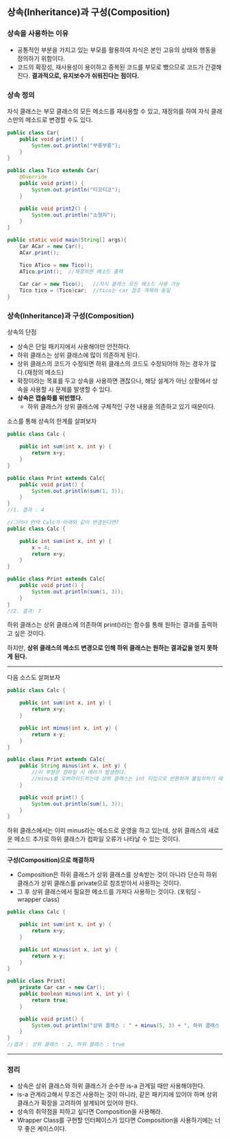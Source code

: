 

## 상속(Inheritance)과 구성(Composition)

### 상속을 사용하는 이유

- 공통적인 부분을 가지고 있는 부모를 활용하여 자식은 본인 고유의 상태와 행동을 정의하기 위함이다.
- 코드의 확장성, 재사용성이 용이하고 중복된 코드를 부모로 뺐으므로 코드가 간결해진다. **결과적으로, 유지보수가 쉬워진다는 점이다.**



### 상속 정의

자식 클래스는 부모 클래스의 모든 메소드를 재사용할 수 있고, 재정의를 하여 자식 클래스만의 메소드로 변경할 수도 있다.

```java
public class Car{
    public void print() {
        System.out.println("부릉부릉");
    }
}

public class Tico extends Car{
    @Override
    public void print() {
        System.out.println("티코티코");
    }

    public void print2() {
        System.out.println("소형차");
    }
}

public static void main(String[] args){
    Car ACar = new Car();
    ACar.print();

    Tico ATico = new Tico();
    ATico.print();  //재정의한 메소드 출력
    
    Car car = new Tico();	//자식 클래스 모든 메소드 사용 가능
    Tico tico = (Tico)car;	//tico는 car 참조 객체와 동일
}
```



### 상속(Inheritance)과 구성(Composition)

상속의 단점

- 상속은 단일 패키지에서 사용해야만 안전하다.
- 하위 클래스는 상위 클래스에 많이 의존하게 된다.
- 상위 클래스의 코드가 수정되면 하위 클래스의 코드도 수정되어야 하는 경우가 많다.(재정의 메소드)
- 확장이라는 목표를 두고 상속을 사용하면 괜찮으나, 해당 설계가 아닌 상황에서 상속을 사용할 시 문제를 발생할 수 있다.
- **상속은 캡슐화를 위반했다.**
  - 하위 클래스가 상위 클래스에 구체적인 구현 내용을 의존하고 있기 때문이다.



소스를 통해 상속의 한계를 살펴보자

```java
public class Calc {

    public int sum(int x, int y) {
        return x+y;
    }
}

public class Print extends Calc{
    public void print() {
        System.out.println(sum(1, 3));
    }
}
//1. 결과 : 4

//그러나 만약 Calc가 아래와 같이 변경된다면?
public class Calc {

    public int sum(int x, int y) {
        x = 4;
        return x+y;
    }
}

public class Print extends Calc{
    public void print() {
        System.out.println(sum(1, 3));
    }
}
//2. 결과: 7
```

하위 클래스는 상위 클래스에 의존하여 print()라는 함수를 통해 원하는 결과를 출력하고 싶은 것이다.

하지만, **상위 클래스의 메소드 변경으로 인해 하위 클래스는 원하는 결과값을 얻지 못하게 된다.**

---

다음 소스도 살펴보자

```java
public class Calc {

    public int sum(int x, int y) {
        return x+y;
    }

    public int minus(int x, int y) {
        return x-y;
    }
}

public class Print extends Calc{
    public String minus(int x, int y) {
		//이 부분은 컴파일 시 에러가 발생한다.
        //minus를 오버라이드하는데 상위 클래스는 int 타입으로 반환하여 불일치하기 때문이다.
    }

    public void print() {
        System.out.println(sum(1, 3));
    }
}
```

하위 클래스에서는 이미 minus라는 메소드로 운영을 하고 있는데, 상위 클래스의 새로운 메소드 추가로 하위 클래스가 컴파일 오류가 나타날 수 있는 것이다.



---

**구성(Composition)으로 해결하자**

- Composition은 하위 클래스가 상위 클래스를 상속받는 것이 아니라 단순히 하위 클래스가 상위 클래스를 private으로 참조받아서 사용하는 것이다.
- 그 후 상위 클래스에서 필요한 메소드를 가져다 사용하는 것이다. (포워딩 - wrapper class)

```java
public class Calc {

    public int sum(int x, int y) {
        return x+y;
    }

    public int minus(int x, int y) {
        return x-y;
    }
}

public class Print{
    private Car car = new Car();
    public boolean minus(int x, int y) {
		return true;
    }

    public void print() {
        System.out.println("상위 클래스 : " + minus(5, 3) + ", 하위 클래스 : " + minus(5,3));
    }
}
//결과 : 상위 클래스 : 2, 하위 클래스 : true
```



---

### 정리

- 상속은 상위 클래스와 하위 클래스가 순수한 is-a 관계일 때만 사용해야한다.
- is-a 관계라고해서 무조건 사용하는 것이 아니라, 같은 패키지에 있어야 하며 상위 클래스가 확장을 고려하여 설계되어 있어야 한다.
- 상속의 취약점을 피하고 싶다면 Composition을 사용해라.
- Wrapper Class를 구현할 인터페이스가 있다면 Composition을 사용하기에는 너무 좋은 케이스이다.